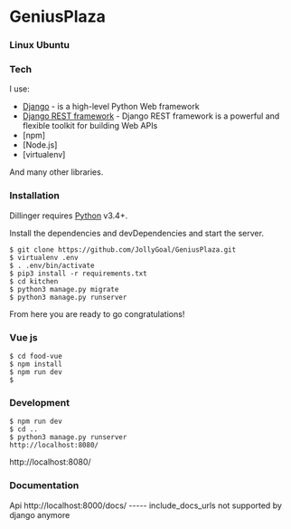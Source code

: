 # GeniusPlaza

### Linux Ubuntu

### Tech

I use:

* [Django] - is a high-level Python Web framework
* [Django REST framework] - Django REST framework is a powerful and flexible toolkit for building Web APIs
* [npm]
* [Node.js]
* [virtualenv]

And many other libraries.

### Installation

Dillinger requires [Python](https://www.python.org) v3.4+.

Install the dependencies and devDependencies and start the server.

```
$ git clone https://github.com/JollyGoal/GeniusPlaza.git
$ virtualenv .env
$ . .env/bin/activate
$ pip3 install -r requirements.txt
$ cd kitchen
$ python3 manage.py migrate
$ python3 manage.py runserver
```

From here you are ready to go congratulations!

### Vue js
```
$ cd food-vue
$ npm install
$ npm run dev
$ 
```
### Development
```
$ npm run dev
$ cd ..
$ python3 manage.py runserver
http://localhost:8080/
```
http://localhost:8080/

### Documentation
Api http://localhost:8000/docs/  ----- include_docs_urls not supported by django anymore


[Django]: <https://www.djangoproject.com/>
[Django REST framework]: <http://www.django-rest-framework.org/>
